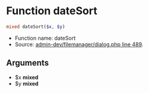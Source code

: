 Function dateSort
===========================





```php
mixed dateSort($x, $y)
```

* Function name: dateSort
* Source: [admin-dev/filemanager/dialog.php line 489](https://github.com/PrestaShop/PrestaShop/blob/1.6.1.3/admin-dev/filemanager/dialog.php#L489).

Arguments
---------

* $x **mixed**
* $y **mixed**

